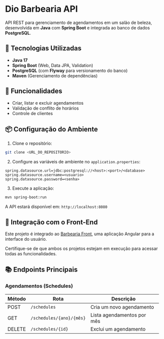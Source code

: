 # Dio Barbearia API

API REST para gerenciamento de agendamentos em um salão de beleza, desenvolvida em **Java** com **Spring Boot** e integrada ao banco de dados **PostgreSQL**.

## 🚀 Tecnologias Utilizadas

- **Java 17**
- **Spring Boot** (Web, Data JPA, Validation)
- **PostgreSQL** (com **Flyway** para versionamento do banco)
- **Maven** (Gerenciamento de dependências)

## 📌 Funcionalidades

- Criar, listar e excluir agendamentos
- Validação de conflito de horários
- Controle de clientes

## 📦 Configuração do Ambiente

1. Clone o repositório:

```bash
git clone <URL_DO_REPOSITORIO>
```

2. Configure as variáveis de ambiente no `application.properties`:

```properties
spring.datasource.url=jdbc:postgresql://<host>:<port>/<database>
spring.datasource.username=<usuario>
spring.datasource.password=<senha>
```

3. Execute a aplicação:

```bash
mvn spring-boot:run
```

A API estará disponível em: `http://localhost:8080`

## 🔗 Integração com o Front-End

Este projeto é integrado ao [Barbearia Front](https://github.com/Daviigs/dio-barberia-ui), uma aplicação Angular para a interface do usuário.

Certifique-se de que ambos os projetos estejam em execução para acessar todas as funcionalidades.

## 📚 Endpoints Principais

### Agendamentos (Schedules)

| Método | Rota                  | Descrição                |
|--------|-----------------------|--------------------------|
| POST   | `/schedules`          | Cria um novo agendamento |
| GET    | `/schedules/{ano}/{mês}` | Lista agendamentos por mês |
| DELETE | `/schedules/{id}`     | Exclui um agendamento    |
